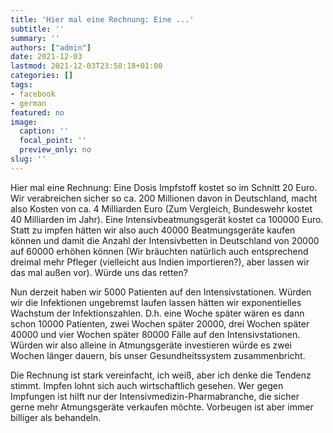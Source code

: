 ```yaml
---
title: 'Hier mal eine Rechnung: Eine ...'
subtitle: ''
summary: ''
authors: ["admin"]
date: 2021-12-03
lastmod: 2021-12-03T23:58:18+01:00
categories: []
tags:
- facebook
- german
featured: no
image:
  caption: ''
  focal_point: ''
  preview_only: no
slug: ''
---
```

Hier mal eine Rechnung: Eine Dosis Impfstoff kostet so im Schnitt 20 Euro. Wir verabreichen sicher so ca. 200 Millionen davon in Deutschland, macht also Kosten von ca. 4 Milliarden Euro (Zum Vergleich, Bundeswehr kostet 40 Milliarden im Jahr). Eine Intensivbeatmungsgerät kostet ca 100000 Euro. Statt zu impfen hätten wir also auch 40000 Beatmungsgeräte kaufen können und damit die Anzahl der Intensivbetten in Deutschland von 20000 auf 60000 erhöhen können (Wir bräuchten natürlich auch entsprechend dreimal mehr Pfleger (vielleicht aus Indien importieren?), aber lassen wir das mal außen vor). Würde uns das retten? 

Nun derzeit haben wir 5000 Patienten auf den Intensivstationen. Würden wir die Infektionen ungebremst laufen lassen hätten wir exponentielles Wachstum der Infektionszahlen. D.h. eine Woche später wären es dann schon 10000 Patienten, zwei Wochen später 20000, drei Wochen später 40000 und vier Wochen später 80000 Fälle auf den Intensivstationen. Würden wir also alleine in Atmungsgeräte investieren würde es zwei Wochen länger dauern, bis unser Gesundheitssystem zusammenbricht.

Die Rechnung ist stark vereinfacht, ich weiß, aber ich denke die Tendenz stimmt. Impfen lohnt sich auch wirtschaftlich gesehen. Wer gegen Impfungen ist hilft nur der Intensivmedizin-Pharmabranche, die sicher gerne mehr Atmungsgeräte verkaufen möchte. Vorbeugen ist aber immer billiger als behandeln.


